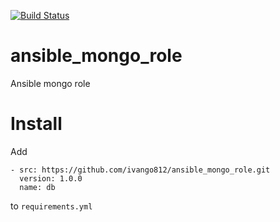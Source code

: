 [![Build Status](https://travis-ci.com/ivango812/ansible_mongo_role.svg?branch=master)](https://travis-ci.com/ivango812/ansible_mongo_role)

# ansible_mongo_role
Ansible mongo role

# Install

Add

```
- src: https://github.com/ivango812/ansible_mongo_role.git
  version: 1.0.0
  name: db
```

to `requirements.yml`
